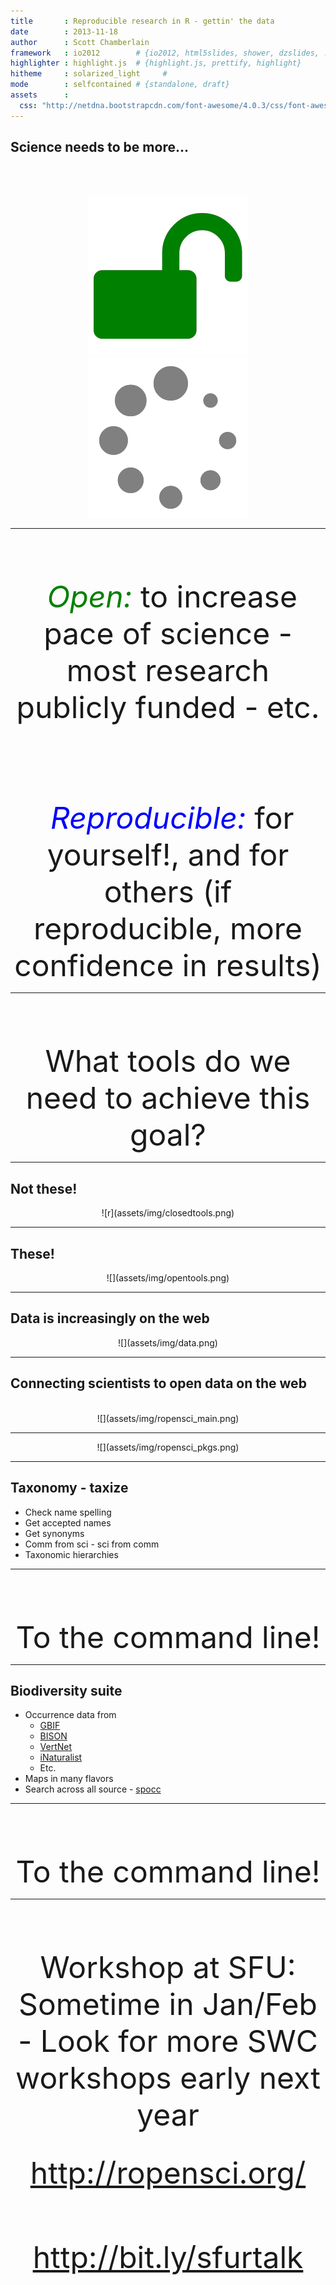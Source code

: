 ```yaml
---
title       : Reproducible research in R - gettin' the data
date        : 2013-11-18
author      : Scott Chamberlain
framework   : io2012        # {io2012, html5slides, shower, dzslides, ...}
highlighter : highlight.js  # {highlight.js, prettify, highlight}
hitheme     : solarized_light     # 
mode        : selfcontained # {standalone, draft}
assets      :
  css: "http://netdna.bootstrapcdn.com/font-awesome/4.0.3/css/font-awesome.css"
---
```



## Science needs to be more...

<br><br>
<div class="row"><center><img src="assets/img/unlock.png"></img><img src="assets/img/spinner.png"></img></center></div>

---

<br><br><br>
<font size="14">
	<center> <font color="green"> <i class="fa fa-unlock">&nbsp;Open:</i></font> to increase pace of science - most research publicly funded - etc.</center><br><br>
	<center><font color="blue"><i class="fa fa-spinner">&nbsp;Reproducible:</i></font> for yourself!, and for others (if reproducible, more confidence in results)</center>
</font>

---

<br><br><br>
<font size="14">
	<center>What tools do we need to achieve this goal?</center>
</font>

---

## Not these!

<center>![r](assets/img/closedtools.png)</center>

---

## These!

<center>![](assets/img/opentools.png)</center>

---

## Data is increasingly on the web

<center>![](assets/img/data.png)</center>

---

## Connecting scientists to open data on the web
<br>
<center>![](assets/img/ropensci_main.png)</center>

---

<center>![](assets/img/ropensci_pkgs.png)</center>

---

## Taxonomy - taxize

* Check name spelling
* Get accepted names
* Get synonyms
* Comm from sci - sci from comm
* Taxonomic hierarchies

---

<br><br><br>
<font size="14"><center>To the command line!</center></font>

---

## Biodiversity suite

* Occurrence data from
	* <a href="https://github.com/ropensci/rgbif">GBIF</a>
	* <a href="https://github.com/ropensci/rbison">BISON</a>
	* <a href="https://github.com/ropensci/rvertnet">VertNet</a>
	* <a href="https://github.com/ropensci/rinat">iNaturalist</a>
	* Etc.
* Maps in many flavors
* Search across all source - <a href="https://github.com/ropensci/spocc">spocc</a>

---

<br><br><br>
<font size="14"><center>To the command line!</center></font>

---

<br><br><br>

<font size="18"><center> Workshop at SFU: Sometime in Jan/Feb - Look for more SWC workshops early next year</center></font>
<br><br>
<font size="18"><center> <a href="http://ropensci.org/">http://ropensci.org/</a> </center></font>
<br><br>
<font size="18"><center> <a href="http://bit.ly/sfurtalk">http://bit.ly/sfurtalk</a> </center></font>
